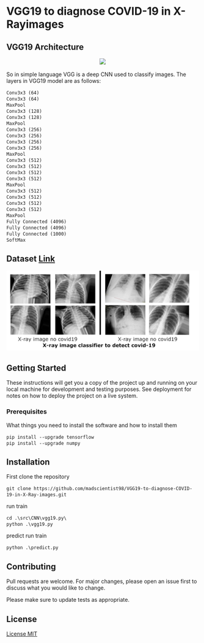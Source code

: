 # VGG19 to diagnose COVID-19 in X-Rayimages


## VGG19 Architecture

<p align="center">
  <img src="https://www.researchgate.net/profile/Clifford_Yang/publication/325137356/figure/fig2/AS:670371271413777@1536840374533/llustration-of-the-network-architecture-of-VGG-19-model-conv-means-convolution-FC-means.jpg" width="600">
</p>
  So in simple language VGG is a deep CNN used to classify images. The layers in VGG19 model are as follows:

    Conv3x3 (64)
    Conv3x3 (64)
    MaxPool
    Conv3x3 (128)
    Conv3x3 (128)
    MaxPool
    Conv3x3 (256)
    Conv3x3 (256)
    Conv3x3 (256)
    Conv3x3 (256)
    MaxPool
    Conv3x3 (512)
    Conv3x3 (512)
    Conv3x3 (512)
    Conv3x3 (512)
    MaxPool
    Conv3x3 (512)
    Conv3x3 (512)
    Conv3x3 (512)
    Conv3x3 (512)
    MaxPool
    Fully Connected (4096)
    Fully Connected (4096)
    Fully Connected (1000)
    SoftMax

## Dataset [Link](https://towardsdatascience.com/covid-19-imaging-dataset-chest-xray-ct-for-annotation-collaboration-5f6e076f5f22)

![](src/assets/grid_images.png)

## Getting Started

These instructions will get you a copy of the project up and running on your local machine for development and testing purposes. See deployment for notes on how to deploy the project on a live system.

### Prerequisites

What things you need to install the software and how to install them

```
pip install --upgrade tensorflow
pip install --upgrade numpy
```

## Installation

First clone the repository 

```
git clone https://github.com/madscientist98/VGG19-to-diagnose-COVID-19-in-X-Ray-images.git
```
run train 
```
cd .\src\CNN\vgg19.py\
python .\vgg19.py
```
predict
run train 
```
python .\predict.py
```


## Contributing
Pull requests are welcome. For major changes, please open an issue first to discuss what you would like to change.

Please make sure to update tests as appropriate.

## License
[License MIT](https://choosealicense.com/licenses/mit/)
